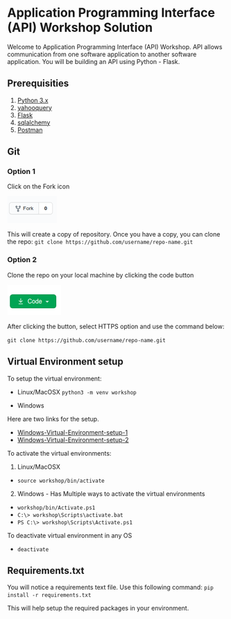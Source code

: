 # Application Programming Interface (API)  Workshop Solution

Welcome to Application Programming Interface (API) Workshop.  API allows communication from one software application to another software application. You will be building an API using Python - Flask.  

## Prerequisities 

1. [Python 3.x](https://www.python.org/downloads/) 
2. [yahooquery](https://github.com/dpguthrie/yahooquery)
3. [Flask](https://flask.palletsprojects.com/en/1.1.x/installation/)
4. [sqlalchemy](https://www.sqlalchemy.org/download.html)
5. [Postman](https://www.postman.com/downloads/)

## Git

### Option 1
Click on the Fork icon

![fork-image](fork.png)

This will create a copy of repository. Once you have a copy, you can clone the repo: ```git clone https://github.com/username/repo-name.git```

### Option 2
Clone the repo on your local machine by clicking the code button

![code-image](code.png)

After clicking the button, select HTTPS option and use the command below:

```git clone https://github.com/username/repo-name.git```

## Virtual Environment setup
To setup the virtual environment:

* Linux/MacOSX
```python3 -m venv workshop```

* Windows

Here are two links for the setup.

- [Windows-Virtual-Environment-setup-1](https://mothergeo-py.readthedocs.io/en/latest/development/how-to/venv-win.html)
- [Windows-Virtual-Environment-setup-2](https://www.c-sharpcorner.com/article/steps-to-set-up-a-virtual-environment-for-python-development/)

To activate the virtual environments:
1. Linux/MacOSX

* ```source workshop/bin/activate```

2. Windows - Has Multiple ways to activate the virtual environments

* ```workshop/bin/Activate.ps1```
* ```C:\> workshop\Scripts\activate.bat```
* ```PS C:\> workshop\Scripts\Activate.ps1```

To deactivate virtual environment in any OS
* ```deactivate```

## Requirements.txt
You will notice a requirements text file.  Use this following command:
```pip install -r requirements.txt```

This will help setup the required packages in your environment.


